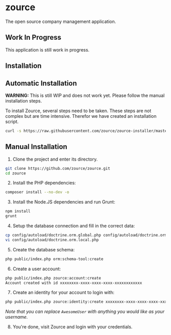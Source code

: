 # zource

The open source company management application.

## Work In Progress

This application is still work in progress.

## Installation

## Automatic Installation

**WARNING:** This is still WIP and does not work yet. Please follow the manual installation steps. 

To install Zource, several steps need to be taken. These steps are not 
complex but are time intensive. Therefor we have created an installation 
script.
 
```bash
curl -s https://raw.githubusercontent.com/zource/zource-installer/master/install.sh | sudo bash
```

## Manual Installation

1. Clone the project and enter its directory.

 ```bash
 git clone https://github.com/zource/zource.git
 cd zource
 ```

2. Install the PHP dependencies:

 ```bash
 composer install --no-dev -o
 ```

3. Install the Node.JS dependencies and run Grunt:

 ```bash
 npm install
 grunt
 ```

4. Setup the database connection and fill in the correct data:

 ```bash
 cp config/autoload/doctrine.orm.global.php config/autoload/doctrine.orm.local.php
 vi config/autoload/doctrine.orm.local.php
 ```

5. Create the database schema:

 ```bash
 php public/index.php orm:schema-tool:create
 ```

6. Create a user account:

 ```bash
 php public/index.php zource:account:create
 Account created with id xxxxxxxx-xxxx-xxxx-xxxx-xxxxxxxxxxxx
 ```

7. Create an identity for your account to login with:

 ```bash
 php public/index.php zource:identity:create xxxxxxxx-xxxx-xxxx-xxxx-xxxxxxxxxxxx username AwesomeUser
 ```
 *Note that you can replace `AwesomeUser` with anything you would like as your username.*

8. You're done, visit Zource and login with your credentials.

